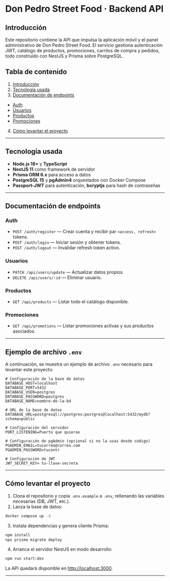
# Don Pedro Street Food · Backend API

## Introducción

Este repositorio contiene la API que impulsa la aplicación móvil y el panel administrativo de Don Pedro Street Food.
El servicio gestiona autenticación JWT, catálogo de productos, promociones, carritos de compra y pedidos, todo construido con NestJS y Prisma sobre PostgreSQL.

## Tabla de contenido

1. [Introducción](#introducción)
2. [Tecnología usada](#tecnología-usada)
3. [Documentación de endpoints](#documentación-de-endpoints)
  - [Auth](#auth)
  - [Usuarios](#usuarios)
  - [Productos](#productos)
  - [Promociones](#promociones)
4. [Cómo levantar el proyecto](#cómo-levantar-el-proyecto)

---

## Tecnología usada

- **Node.js 18+** y **TypeScript**
- **NestJS 11** como framework de servidor
- **Prisma ORM 6.x** para acceso a datos
- **PostgreSQL 15** y **pgAdmin4** orquestados con Docker Compose
- **Passport-JWT** para autenticación, **bcryptjs** para hash de contraseñas

---

## Documentación de endpoints

### Auth

- `POST /auth/register` — Crear cuenta y recibir par `<access, refresh>` tokens.
- `POST /auth/login` — Iniciar sesión y obtener tokens.
- `POST /auth/logout` — Invalidar refresh token activo.

### Usuarios

- `PATCH /api/users/update` — Actualizar datos propios.
- `DELETE /api/users/:id` — Eliminar usuario.

### Productos

- `GET /api/products` — Listar todo el catálogo disponible.

### Promociones

- `GET /api/promotions` — Listar promociones activas y sus productos asociados.


---

## Ejemplo de archivo `.env`

A continuación, se muestra un ejemplo de archivo `.env` necesario para levantar este proyecto:

```env
# Configuración de la base de datos
DATABASE_HOST=localhost
DATABASE_PORT=5432
DATABASE_USER=postgres
DATABASE_PASSWORD=postgres
DATABASE_NAME=nombre-de-la-bd

# URL de la base de datos
DATABASE_URL=postgresql://postgres:postgres@localhost:5432/mydb?schema=public

# Configuración del servidor
PORT_LISTENING=Puerto que quieras

# Configuración de pgAdmin (opcional si no la usas desde código)
PGADMIN_EMAIL=tucorreo@correo.com
PGADMIN_PASSWORD=tucontr

# Configuración de JWT
JWT_SECRET_KEY= tu-llave-secreta
```
---
## Cómo levantar el proyecto

1. Clona el repositorio y copia `.env.example` a `.env`, rellenando las variables necesarias (DB, JWT, etc.).
2. Lanza la base de datos:

  ```bash
  docker compose up -d
  ```

3. Instala dependencias y genera cliente Prisma:

  ```bash
  npm install
  npx prisma migrate deploy   
  ```

4. Arranca el servidor NestJS en modo desarrollo:

  ```bash
  npm run start:dev
  ```

La API quedará disponible en [http://localhost:3000](http://localhost:3000).

---



